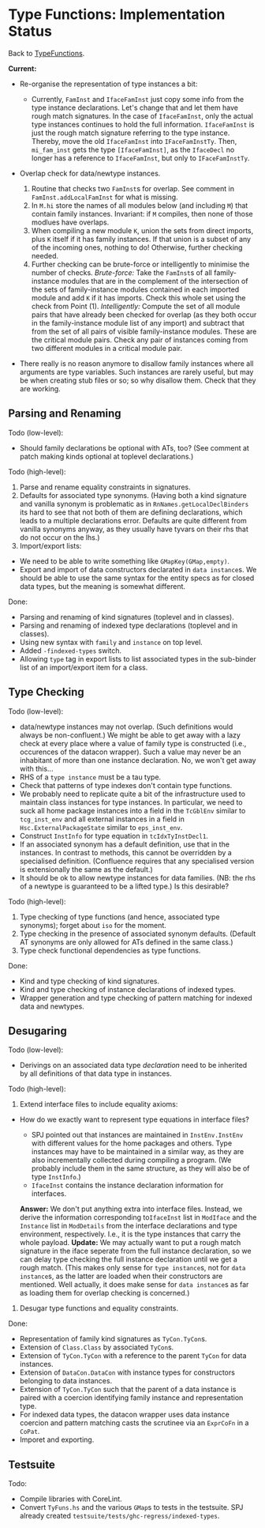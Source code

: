 # Type Functions: Implementation Status



Back to [TypeFunctions](type-functions).



**Current:** 


- Re-organise the representation of type instances a bit:

  - Currently, `FamInst` and `IfaceFamInst` just copy some info from the type instance declarations.  Let's change that and let them have rough match signatures.  In the case of `IfaceFamInst`, only the actual type instances continues to hold the full information.  `IfaceFamInst` is just the rough match signature referring to the type instance.  Thereby, move the old `IfaceFamInst` into `IFaceFamInstTy`.  Then, `mi_fam_inst` gets the type `[IfaceFamInst]`, as the `IfaceDecl` no longer has a reference to `IfaceFamInst`, but only to `IFaceFamInstTy`.
- Overlap check for data/newtype instances.

  1. Routine that checks two `FamInst`s for overlap.  See comment in `FamInst.addLocalFamInst` for what is missing.
  1. In `M.hi` store the names of all modules below (and including `M`) that contain family instances.  Invariant: if `M` compiles, then none of those modlues have overlaps.
  1. When compiling a new module `K`, union the sets from direct imports, plus `K` itself if it has family instances.  If that union is a subset of any of the incoming ones, nothing to do!  Otherwise, further checking needed.
  1. Further checking can be brute-force or intelligently to minimise the number of checks.  *Brute-force:* Take the `FamInst`s of all family-instance modules that are in the complement of the intersection of the sets of family-instance modules contained in each imported module and add `K` if it has imports.  Check this whole set using the check from Point (1).  *Intelligently:* Compute the set of all module pairs that have already been checked for overlap (as they both occur in the family-instance module list of any import) and subtract that from the set of all pairs of visible family-instance modules.  These are the critical module pairs.  Check any pair of instances coming from two different modules in a critical module pair.
- There really is no reason anymore to disallow family instances where all arguments are type variables.  Such instances are rarely useful, but may be when creating stub files or so; so why disallow them.  Check that they are working.

## Parsing and Renaming



Todo (low-level):


- Should family declarations be optional with ATs, too?  (See comment at patch making kinds optional at toplevel declarations.)


Todo (high-level):


1. Parse and rename equality constraints in signatures.
1. Defaults for associated type synonyms.  (Having both a kind signature and vanilla synonym is problematic as in `RnNames.getLocalDeclBinders` its hard to see that not both of them are defining declarations, which leads to a multiple declarations error.  Defaults are quite different from vanilla synonyms anyway, as they usually have tyvars on their rhs that do not occur on the lhs.)
1. Import/export lists:

  - We need to be able to write something like `GMapKey(GMap,empty)`.
  - Export and import of data constructors declarated in `data instance`s.  We should be able to use the same syntax for the entity specs as for closed data types, but the meaning is somewhat different.


Done:


- Parsing and renaming of kind signatures (toplevel and in classes).
- Parsing and renaming of indexed type declarations (toplevel and in classes).
- Using new syntax with `family` and `instance` on top level.
- Added `-findexed-types` switch.
- Allowing `type` tag in export lists to list associated types in the sub-binder list of an import/export item for a class.

## Type Checking



Todo (low-level):


- data/newtype instances may not overlap.  (Such definitions would always be non-confluent.)  We might be able to get away with a lazy check at every place where a value of family type is constructed (i.e., occurences of the datacon wrapper).  Such a value may never be an inhabitant of more than one instance declaration.  No, we won't get away with this...
- RHS of a `type instance` must be a tau type.
- Check that patterns of type indexes don't contain type functions.
- We probably need to replicate quite a bit of the infrastructure used to maintain class instances for type instances.  In particular, we need to suck all home package instances into a field in the `TcGblEnv` similar to `tcg_inst_env` and all external instances in a field in `Hsc.ExternalPackageState` similar to `eps_inst_env`.
- Construct `InstInfo` for type equation in `tcIdxTyInstDecl1`.
- If an associated synonym has a default definition, use that in the instances.  In contrast to methods, this cannot be overridden by a specialised definition.  (Confluence requires that any specialised version is extensionally the same as the default.)
- It should be ok to allow newtype instances for data families.  (NB: the rhs of a newtype is guaranteed to be a lifted type.)  Is this desirable?


Todo (high-level):


1. Type checking of type functions (and hence, associated type synonyms); forget about `iso` for the moment.
1. Type checking in the presence of associated synonym defaults.  (Default AT synonyms are only allowed for ATs defined in the same class.)
1. Type check functional dependencies as type functions.


Done: 


- Kind and type checking of kind signatures.
- Kind and type checking of instance declarations of indexed types.
- Wrapper generation and type checking of pattern matching for indexed data and newtypes.

## Desugaring



Todo (low-level):


- Derivings on an associated data type *declaration* need to be inherited by all definitions of that data type in instances.


Todo (high-level):


1. Extend interface files to include equality axioms:

  - How do we exactly want to represent type equations in interface files?

    - SPJ pointed out that instances are maintained in `InstEnv.InstEnv` with different values for the home packages and others. Type instances may have to be maintained in a similar way, as they are also incrementally collected during compiling a program.  (We probably include them in the same structure, as they will also be of type `InstInfo`.)
    - `IfaceInst` contains the instance declaration information for interfaces.

    **Answer:** We don't put anything extra into interface files.  Instead, we derive the information corresponding to`IfaceInst` list in `ModIface` and the `Instance` list in `ModDetails` from the interface declarations and type environment, respectively.  I.e., it is the type instances that carry the whole payload.
    **Update:** We may actually want to put a rough match signature in the iface seperate from the full instance declaration, so we can delay type checking the full instance declaration until we get a rough match.  (This makes only sense for `type instance`s, not for `data instance`s, as the latter are loaded when their constructors are mentioned.  Well actually, it does make sense for `data instance`s as far as loading them for overlap checking is concerned.)

1. Desugar type functions and equality constraints.


Done:


- Representation of family kind signatures as `TyCon.TyCon`s.
- Extension of `Class.Class` by associated `TyCon`s.
- Extension of `TyCon.TyCon` with a reference to the parent `TyCon` for data instances.
- Extension of `DataCon.DataCon` with instance types for constructors belonging to data instances.
- Extension of `TyCon.TyCon` such that the parent of a data instance is paired with a coercion identifying family instance and representation type.
- For indexed data types, the datacon wrapper uses data instance coercion and pattern matching casts the scrutinee via an `ExprCoFn` in a `CoPat`.
- Imporet and exporting.

## Testsuite



Todo:


- Compile libraries with CoreLint.
- Convert `TyFuns.hs` and the various `GMap`s to tests in the testsuite.  SPJ already created `testsuite/tests/ghc-regress/indexed-types`.
